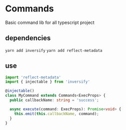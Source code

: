 # Commands

Basic command lib for all typescript project

## dependencies

`yarn add inversify`
`yarn add reflect-metadata`

## use

```typescript
import 'reflect-metadata'
import { injectable } from 'inversify'

@injectable()
class MyCommand extends Commands<ExecProps> {
  public callbackName: string = 'success';

  async execute(command: ExecProps): Promise<void> {
    this.emit(this.callbackName, command);
  }
}
```
